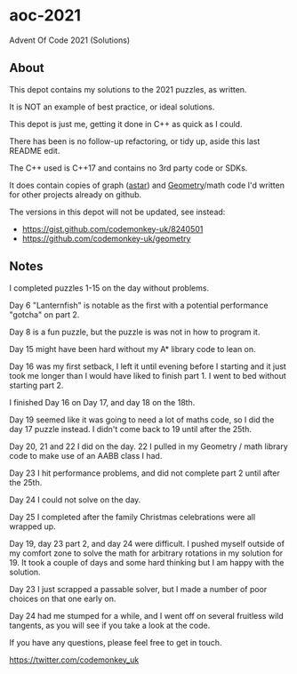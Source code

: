 # aoc-2021
Advent Of Code 2021 (Solutions)

## About

This depot contains my solutions to the 2021 puzzles, as written.

It is NOT an example of best practice, or ideal solutions.

This depot is just me, getting it done in C++ as quick as I could.

There has been is no follow-up refactoring, or tidy up, aside this last README edit.

The C++ used is C++17 and contains no 3rd party code or SDKs. 

It does contain copies of graph ([astar](src/astar.h)) and [Geometry](include/geometry)/math code I'd written for other projects already on github.

The versions in this depot will not be updated, see instead:

* https://gist.github.com/codemonkey-uk/8240501
* https://github.com/codemonkey-uk/geometry


## Notes

I completed puzzles 1-15 on the day without problems.

Day 6 "Lanternfish" is notable as the first with a potential performance "gotcha" on part 2.

Day 8 is a fun puzzle, but the puzzle is was not in how to program it.

Day 15 might have been hard without my A* library code to lean on.

Day 16 was my first setback, I left it until evening before I starting and it just took me longer than I would have liked to finish part 1. I went to bed without starting part 2.

I finished Day 16 on Day 17, and day 18 on the 18th. 

Day 19 seemed like it was going to need a lot of maths code, so I did the day 17 puzzle instead. I didn't come back to 19 until after the 25th.

Day 20, 21 and 22 I did on the day. 22 I pulled in my Geometry / math library code to make use of an AABB class I had.

Day 23 I hit performance problems, and did not complete part 2 until after the 25th.

Day 24 I could not solve on the day. 

Day 25 I completed after the family Christmas celebrations were all wrapped up.

Day 19, day 23 part 2, and day 24 were difficult. I pushed myself outside of my comfort zone to solve the math for arbitrary rotations in my solution for 19. It took a couple of days and some hard thinking but I am happy with the solution.

Day 23 I just scrapped a passable solver, but I made a number of poor choices on that one early on.

Day 24 had me stumped for a while, and I went off on several fruitless wild tangents, as you will see if you take a look at the code.

If you have any questions, please feel free to get in touch.


https://twitter.com/codemonkey_uk

